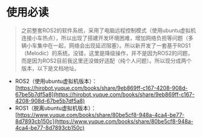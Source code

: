 # 使用必读
> 之前整套ROS2的软件系统，采用了电脑远程控制模式（使用ubuntu虚拟机连接小车热点），所以出现了搭建开发环境困难，增加网络负担等问题（多辆小车集中在一起，网络会出现延迟阻塞）。所以新开发了一套基于ROS1（Melodic）的系统。没错，这里是降级操作，并不是因为ROS2的问题，而是因为ROS2目前我这里还没做好适配（纯个人问题）。所以现分成两个版本，以下是文档地址。
* ROS2（使用ubuntu虚拟机版本）：[https://hirobot.yuque.com/books/share/9eb869ff-c167-4208-908d-67be5b7df5a8](https://hirobot.yuque.com/books/share/9eb869ff-c167-4208-908d-67be5b7df5a8)
* ROS1（脱离ubuntu虚拟机版本）：[https://www.yuque.com/books/share/80be5cf8-948a-4ca4-be77-8d7893cb150c](https://www.yuque.com/books/share/80be5cf8-948a-4ca4-be77-8d7893cb150c)
